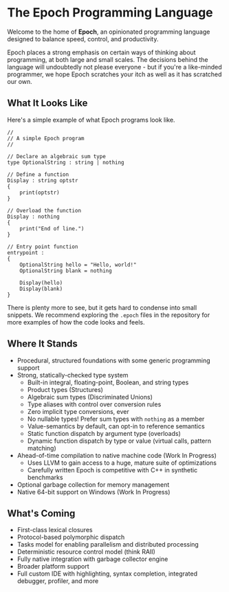 # The Epoch Programming Language
Welcome to the home of **Epoch**, an opinionated programming language designed to balance speed, control, and productivity.

Epoch places a strong emphasis on certain ways of thinking about programming, at both large and small scales. The decisions behind the language will undoubtedly not please everyone - but if you're a like-minded programmer, we hope Epoch scratches your itch as well as it has scratched our own.

## What It Looks Like
Here's a simple example of what Epoch programs look like.

    //
    // A simple Epoch program
    //
    
    // Declare an algebraic sum type
    type OptionalString : string | nothing
    
    // Define a function
    Display : string optstr
    {
        print(optstr)
    }
    
    // Overload the function
    Display : nothing
    {
        print("End of line.")
    }
    
    // Entry point function
    entrypoint :
    {
        OptionalString hello = "Hello, world!"
        OptionalString blank = nothing
        
        Display(hello)
        Display(blank)
    }

There is plenty more to see, but it gets hard to condense into small snippets. We recommend exploring the `.epoch` files in the repository for more examples of how the code looks and feels.


## Where It Stands
 * Procedural, structured foundations with some generic programming support
 * Strong, statically-checked type system
   * Built-in integral, floating-point, Boolean, and string types
   * Product types (Structures)
   * Algebraic sum types (Discriminated Unions)
   * Type aliases with control over conversion rules
   * Zero implicit type conversions, ever
   * No nullable types! Prefer sum types with `nothing` as a member
   * Value-semantics by default, can opt-in to reference semantics
   * Static function dispatch by argument type (overloads)
   * Dynamic function dispatch by type or value (virtual calls, pattern matching)
 * Ahead-of-time compilation to native machine code (Work In Progress)
   * Uses LLVM to gain access to a huge, mature suite of optimizations
   * Carefully written Epoch is competitive with C++ in synthetic benchmarks
 * Optional garbage collection for memory management
 * Native 64-bit support on Windows (Work In Progress)

## What's Coming
 * First-class lexical closures
 * Protocol-based polymorphic dispatch
 * Tasks model for enabling parallelism and distributed processing
 * Deterministic resource control model (think RAII)
 * Fully native integration with garbage collector engine
 * Broader platform support
 * Full custom IDE with highlighting, syntax completion, integrated debugger, profiler, and more

